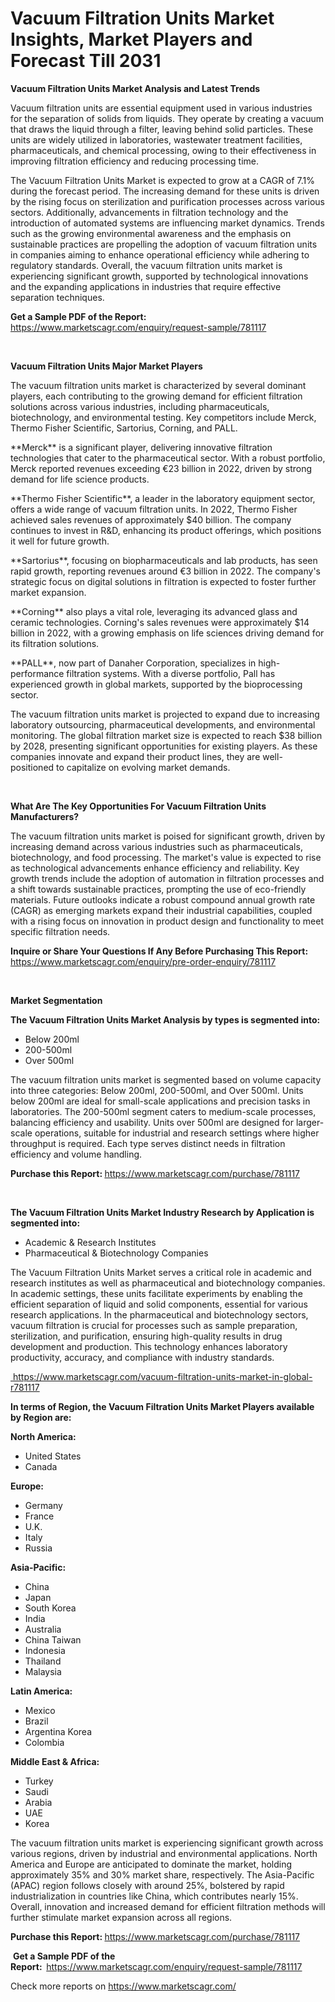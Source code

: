 <p><h1>Vacuum Filtration Units Market Insights, Market Players and Forecast Till 2031</h1></p><p><strong>Vacuum Filtration Units Market Analysis and Latest Trends</strong></p>
<p><p>Vacuum filtration units are essential equipment used in various industries for the separation of solids from liquids. They operate by creating a vacuum that draws the liquid through a filter, leaving behind solid particles. These units are widely utilized in laboratories, wastewater treatment facilities, pharmaceuticals, and chemical processing, owing to their effectiveness in improving filtration efficiency and reducing processing time.</p><p>The Vacuum Filtration Units Market is expected to grow at a CAGR of 7.1% during the forecast period. The increasing demand for these units is driven by the rising focus on sterilization and purification processes across various sectors. Additionally, advancements in filtration technology and the introduction of automated systems are influencing market dynamics. Trends such as the growing environmental awareness and the emphasis on sustainable practices are propelling the adoption of vacuum filtration units in companies aiming to enhance operational efficiency while adhering to regulatory standards. Overall, the vacuum filtration units market is experiencing significant growth, supported by technological innovations and the expanding applications in industries that require effective separation techniques.</p></p>
<p><strong>Get a Sample PDF of the Report:&nbsp;</strong> <a href="https://www.marketscagr.com/enquiry/request-sample/781117?utm_campaign=1902&utm_medium=2&utm_source=Github&utm_content=ia&utm_term=30122024&utm_id=vacuum-filtration-units">https://www.marketscagr.com/enquiry/request-sample/781117</a></p>
<p>&nbsp;</p>
<p><strong>Vacuum Filtration Units Major Market Players</strong></p>
<p><p>The vacuum filtration units market is characterized by several dominant players, each contributing to the growing demand for efficient filtration solutions across various industries, including pharmaceuticals, biotechnology, and environmental testing. Key competitors include Merck, Thermo Fisher Scientific, Sartorius, Corning, and PALL.</p><p>**Merck** is a significant player, delivering innovative filtration technologies that cater to the pharmaceutical sector. With a robust portfolio, Merck reported revenues exceeding €23 billion in 2022, driven by strong demand for life science products.</p><p>**Thermo Fisher Scientific**, a leader in the laboratory equipment sector, offers a wide range of vacuum filtration units. In 2022, Thermo Fisher achieved sales revenues of approximately $40 billion. The company continues to invest in R&D, enhancing its product offerings, which positions it well for future growth.</p><p>**Sartorius**, focusing on biopharmaceuticals and lab products, has seen rapid growth, reporting revenues around €3 billion in 2022. The company's strategic focus on digital solutions in filtration is expected to foster further market expansion.</p><p>**Corning** also plays a vital role, leveraging its advanced glass and ceramic technologies. Corning's sales revenues were approximately $14 billion in 2022, with a growing emphasis on life sciences driving demand for its filtration solutions.</p><p>**PALL**, now part of Danaher Corporation, specializes in high-performance filtration systems. With a diverse portfolio, Pall has experienced growth in global markets, supported by the bioprocessing sector.</p><p>The vacuum filtration units market is projected to expand due to increasing laboratory outsourcing, pharmaceutical developments, and environmental monitoring. The global filtration market size is expected to reach $38 billion by 2028, presenting significant opportunities for existing players. As these companies innovate and expand their product lines, they are well-positioned to capitalize on evolving market demands.</p></p>
<p>&nbsp;</p>
<p><strong>What Are The Key Opportunities For Vacuum Filtration Units Manufacturers?</strong></p>
<p><p>The vacuum filtration units market is poised for significant growth, driven by increasing demand across various industries such as pharmaceuticals, biotechnology, and food processing. The market's value is expected to rise as technological advancements enhance efficiency and reliability. Key growth trends include the adoption of automation in filtration processes and a shift towards sustainable practices, prompting the use of eco-friendly materials. Future outlooks indicate a robust compound annual growth rate (CAGR) as emerging markets expand their industrial capabilities, coupled with a rising focus on innovation in product design and functionality to meet specific filtration needs.</p></p>
<p><strong>Inquire or Share Your Questions If Any Before Purchasing This Report:</strong> <a href="https://www.marketscagr.com/enquiry/pre-order-enquiry/781117?utm_campaign=1902&utm_medium=2&utm_source=Github&utm_content=ia&utm_term=30122024&utm_id=vacuum-filtration-units">https://www.marketscagr.com/enquiry/pre-order-enquiry/781117</a></p>
<p>&nbsp;</p>
<p><strong>Market Segmentation</strong></p>
<p><strong>The Vacuum Filtration Units Market Analysis by types is segmented into:</strong></p>
<p><ul><li>Below 200ml</li><li>200-500ml</li><li>Over 500ml</li></ul></p>
<p><p>The vacuum filtration units market is segmented based on volume capacity into three categories: Below 200ml, 200-500ml, and Over 500ml. Units below 200ml are ideal for small-scale applications and precision tasks in laboratories. The 200-500ml segment caters to medium-scale processes, balancing efficiency and usability. Units over 500ml are designed for larger-scale operations, suitable for industrial and research settings where higher throughput is required. Each type serves distinct needs in filtration efficiency and volume handling.</p></p>
<p><strong>Purchase this Report:&nbsp;</strong><a href="https://www.marketscagr.com/purchase/781117?utm_campaign=1902&utm_medium=2&utm_source=Github&utm_content=ia&utm_term=30122024&utm_id=vacuum-filtration-units">https://www.marketscagr.com/purchase/781117</a></p>
<p>&nbsp;</p>
<p><strong>The Vacuum Filtration Units Market Industry Research by Application is segmented into:</strong></p>
<p><ul><li>Academic & Research Institutes</li><li>Pharmaceutical & Biotechnology Companies</li></ul></p>
<p><p>The Vacuum Filtration Units Market serves a critical role in academic and research institutes as well as pharmaceutical and biotechnology companies. In academic settings, these units facilitate experiments by enabling the efficient separation of liquid and solid components, essential for various research applications. In the pharmaceutical and biotechnology sectors, vacuum filtration is crucial for processes such as sample preparation, sterilization, and purification, ensuring high-quality results in drug development and production. This technology enhances laboratory productivity, accuracy, and compliance with industry standards.</p></p>
<p><a href="https://www.marketscagr.com/vacuum-filtration-units-market-in-global-r781117?utm_campaign=1902&utm_medium=2&utm_source=Github&utm_content=ia&utm_term=30122024&utm_id=vacuum-filtration-units">&nbsp;https://www.marketscagr.com/vacuum-filtration-units-market-in-global-r781117</a></p>
<p><strong>In terms of Region, the Vacuum Filtration Units Market Players available by Region are:</strong></p>
<p>
    <p> <strong> North America: </strong>
        <ul>
            <li>United States</li>
            <li>Canada</li>
        </ul>
        </p> 
    <p> <strong> Europe: </strong>
        <ul>
            <li>Germany</li>
            <li>France</li>
            <li>U.K.</li>
            <li>Italy</li>
            <li>Russia</li>
        </ul>
        </p> 
    <p> <strong> Asia-Pacific: </strong>
        <ul>
            <li>China</li>
            <li>Japan</li>
            <li>South Korea</li>
            <li>India</li>
            <li>Australia</li>
            <li>China Taiwan</li>
            <li>Indonesia</li>
            <li>Thailand</li>
            <li>Malaysia</li>
        </ul>
        </p> 
    <p> <strong> Latin America: </strong>
        <ul>
            <li>Mexico</li>
            <li>Brazil</li>
            <li>Argentina Korea</li>
            <li>Colombia</li>
        </ul>
        </p> 
    <p> <strong> Middle East & Africa: </strong>
        <ul>
            <li>Turkey</li>
            <li>Saudi</li>
            <li>Arabia</li>
            <li>UAE</li>
            <li>Korea</li>
        </ul>
    </p>
    </p>
<p><p>The vacuum filtration units market is experiencing significant growth across various regions, driven by industrial and environmental applications. North America and Europe are anticipated to dominate the market, holding approximately 35% and 30% market share, respectively. The Asia-Pacific (APAC) region follows closely with around 25%, bolstered by rapid industrialization in countries like China, which contributes nearly 15%. Overall, innovation and increased demand for efficient filtration methods will further stimulate market expansion across all regions.</p></p>
<p><strong>Purchase this Report: </strong><a href="https://www.marketscagr.com/purchase/781117?utm_campaign=1902&utm_medium=2&utm_source=Github&utm_content=ia&utm_term=30122024&utm_id=vacuum-filtration-units">https://www.marketscagr.com/purchase/781117</a></p>
<p>&nbsp;<strong>Get a Sample PDF of the Report:&nbsp;&nbsp;</strong><a href="https://www.marketscagr.com/enquiry/request-sample/781117?utm_campaign=1902&utm_medium=2&utm_source=Github&utm_content=ia&utm_term=30122024&utm_id=vacuum-filtration-units">https://www.marketscagr.com/enquiry/request-sample/781117</a></p>
<p><strong></strong></p>
<p>Check more reports on <a href="https://www.marketscagr.com/?utm_campaign=1902&utm_medium=2&utm_source=Github&utm_content=ia&utm_term=30122024&utm_id=vacuum-filtration-units">https://www.marketscagr.com/</a></p>